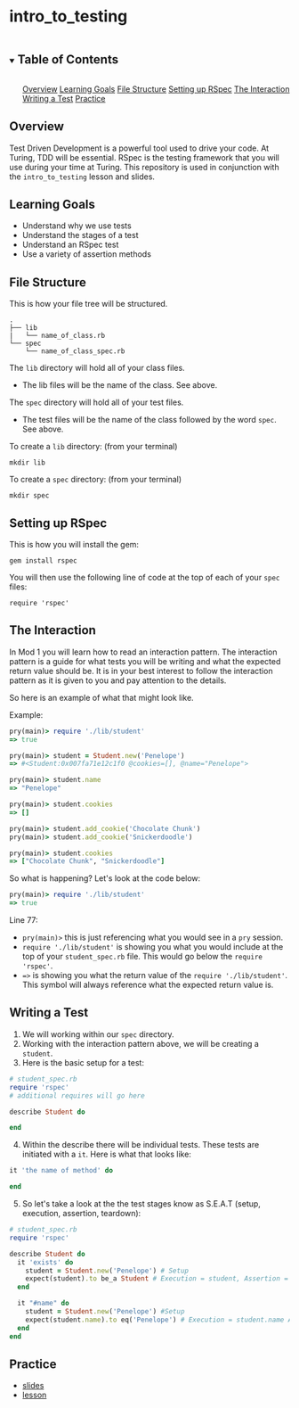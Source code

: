 # intro_to_testing

<!-- TABLE OF CONTENTS -->
<details open="open">
  <summary><h2 style="display: inline-block">Table of Contents</h2></summary>
  <ol>
    <a href="#overview">Overview</a>
    <a href="#learning-goals">Learning Goals</a>
    <a href="#file-structure">File Structure</a>
    <a href="#setting-up-rspec">Setting up RSpec</a>
    <a href="#the-interaction">The Interaction</a>
    <a href="#writing-a-test">Writing a Test</a>
    <a href="#Practice">Practice</a>
  </ol>
</details>

## Overview

Test Driven Development is a powerful tool used to drive your code. At Turing, TDD will be essential.
RSpec is the testing framework that you will use during your time at Turing.
This repository is used in conjunction with the `intro_to_testing` lesson and slides.

## Learning Goals

- Understand why we use tests
- Understand the stages of a test
- Understand an RSpec test
- Use a variety of assertion methods

## File Structure

This is how your file tree will be structured.

```
.
├── lib
|   └── name_of_class.rb
└── spec
    └── name_of_class_spec.rb
```

The `lib` directory will hold all of your class files.
  - The lib files will be the name of the class. See above.

The `spec` directory will hold all of your test files.
  - The test files will be the name of the class followed by the word `spec`. See above.

To create a `lib` directory: (from your terminal)
```
mkdir lib
```

To create a `spec` directory: (from your terminal)
```
mkdir spec
```

## Setting up RSpec

This is how  you will install the gem:

```
gem install rspec
```

You will then use the following line of code at the top of each of your `spec` files:

```
require 'rspec'
```

## The Interaction

In Mod 1 you will learn how to read an interaction pattern. The interaction pattern is a guide for what tests you will be writing and what the expected return value should be. It is in your best interest to follow the interaction pattern as it is given to you and pay attention to the details.

So here is an example of what that might look like.

Example:

```ruby
pry(main)> require './lib/student'
=> true

pry(main)> student = Student.new('Penelope')
=> #<Student:0x007fa71e12c1f0 @cookies=[], @name="Penelope">

pry(main)> student.name
=> "Penelope"

pry(main)> student.cookies
=> []

pry(main)> student.add_cookie('Chocolate Chunk')
pry(main)> student.add_cookie('Snickerdoodle')

pry(main)> student.cookies
=> ["Chocolate Chunk", "Snickerdoodle"]
```

So what is happening? Let's look at the code below:
```ruby
pry(main)> require './lib/student'
=> true
```

Line 77:
  - `pry(main)>` this is just referencing what you would see in a `pry` session.
  - `require './lib/student'` is showing you what you would include at the top of your `student_spec.rb` file. This would go below the `require 'rspec'`.
  - `=>` is showing you what the return value of the `require './lib/student'`. This symbol will always reference what the expected return value is.

## Writing a Test

1. We will working within our `spec` directory.
2. Working with the interaction pattern above, we will be creating a `student`.
3. Here is the basic setup for a test:
```ruby
# student_spec.rb
require 'rspec'
# additional requires will go here

describe Student do

end
```
4. Within the describe there will be individual tests. These tests are initiated with a `it`. Here is what that looks like:
```ruby
it 'the name of method' do

end
```
5. So let's take a look at the the test stages know as S.E.A.T (setup, execution, assertion, teardown):
```ruby
# student_spec.rb
require 'rspec'

describe Student do
  it 'exists' do
    student = Student.new('Penelope') # Setup
    expect(student).to be_a Student # Execution = student, Assertion = Student
  end

  it "#name" do
    student = Student.new('Penelope') #Setup
    expect(student.name).to eq('Penelope') # Execution = student.name Assertion = 'Penelope'
  end
end
```

## Practice

- [slides](https://docs.google.com/presentation/d/1_-xvHXsZRiGaA366VBc2kDwOH2opapZpAhkQzrdOVP4/edit?usp=sharing)
- [lesson](https://backend.turing.edu/module1/lessons/intro_to_testing)
